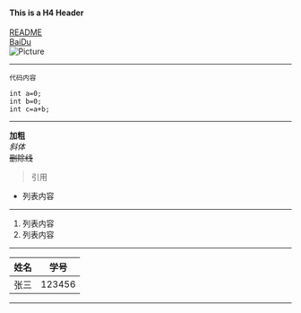 #### This is a H4 Header
[README](./README.md)  
[BaiDu](https://www.baidu.com)   
![Picture](./2) 
*******
`代码内容`  
```
int a=0;  
int b=0;  
int c=a+b;  
```  
*******
**加粗**  
*斜体*  
~~删除线~~  
>引用  
- 列表内容
******
1. 列表内容
2. 列表内容
******
姓名|学号  
--|--  
张三|123456
*******

